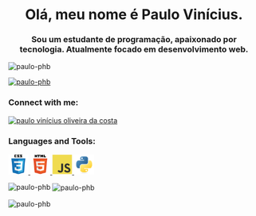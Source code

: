 <h1 align="center">Olá, meu nome é Paulo Vinícius.</h1>
<h3 align="center">Sou um estudante de programação, apaixonado por tecnologia. Atualmente focado em desenvolvimento web.</h3>

<p align="left"> <img src="https://komarev.com/ghpvc/?username=paulo-phb&label=Profile%20views&color=0e75b6&style=flat" alt="paulo-phb" /> </p>

<p align="left"> <a href="https://github.com/ryo-ma/github-profile-trophy"><img src="https://github-profile-trophy.vercel.app/?username=paulo-phb" alt="paulo-phb" /></a> </p>

<h3 align="left">Connect with me:</h3>
<p align="left">
<a href="https://linkedin.com/in/paulo vinícius oliveira da costa" target="blank"><img align="center" src="https://raw.githubusercontent.com/rahuldkjain/github-profile-readme-generator/master/src/images/icons/Social/linked-in-alt.svg" alt="paulo vinícius oliveira da costa" height="30" width="40" /></a>
</p>

<h3 align="left">Languages and Tools:</h3>
<p align="left"> <a href="https://www.w3schools.com/css/" target="_blank" rel="noreferrer"> <img src="https://raw.githubusercontent.com/devicons/devicon/master/icons/css3/css3-original-wordmark.svg" alt="css3" width="40" height="40"/> </a> <a href="https://www.w3.org/html/" target="_blank" rel="noreferrer"> <img src="https://raw.githubusercontent.com/devicons/devicon/master/icons/html5/html5-original-wordmark.svg" alt="html5" width="40" height="40"/> </a> <a href="https://developer.mozilla.org/en-US/docs/Web/JavaScript" target="_blank" rel="noreferrer"> <img src="https://raw.githubusercontent.com/devicons/devicon/master/icons/javascript/javascript-original.svg" alt="javascript" width="40" height="40"/> </a> <a href="https://www.python.org" target="_blank" rel="noreferrer"> <img src="https://raw.githubusercontent.com/devicons/devicon/master/icons/python/python-original.svg" alt="python" width="40" height="40"/> </a> </p>

<p><img align="left" src="https://github-readme-stats.vercel.app/api/top-langs?username=paulo-phb&show_icons=true&locale=en&layout=compact" alt="paulo-phb" /></p>

<p>&nbsp;<img align="center" src="https://github-readme-stats.vercel.app/api?username=paulo-phb&show_icons=true&locale=en" alt="paulo-phb" /></p>

<p><img align="center" src="https://github-readme-streak-stats.herokuapp.com/?user=paulo-phb&" alt="paulo-phb" /></p>
